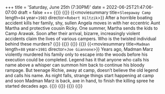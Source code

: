 +++
title = 'Saturday, June 25th (7:30PM)'
date = 2022-06-25T21:47:06-07:00
draft = false
+++
{{<movienight>}}
{{<movie>}}
{{<moviesummary title=`Sleepaway Camp` length=`84` year=`1983` director=`Robert Hiltzik`>}}
After a horrible boating accident kills her family, shy, sullen Angela moves in with her eccentric Aunt Martha and protective cousin Ricky. One summer, Martha sends the kids to Camp Arawak. Soon after their arrival, bizarre, increasingly violent accidents claim the lives of various campers. Who is the twisted individual behind these murders? 
{{</moviesummary>}}
{{<movietrailer T9K2ARikYzE>}}
{{</movie>}}
{{<movie>}}
{{<moviesummary title=`Madman` length=`88` year=`1981` director=`Joe Giannone`>}}
Years ago, Madman Marz violently murdered his family only to escape into the woods before his execution could be completed. Legend has it that anyone who calls his name above a whisper can summon him back to continue his bloody rampage. But teenage Richie, away at camp, doesn’t believe the old legend and calls his name. As night falls, strange things start happening at camp and soon Madman Marz is back, axe in hand, to finish the killing spree he started decades ago. 
{{</moviesummary>}}
{{<movietrailer Y5X3HqpKZJg>}}
{{</movie>}}
{{</movienight>}}